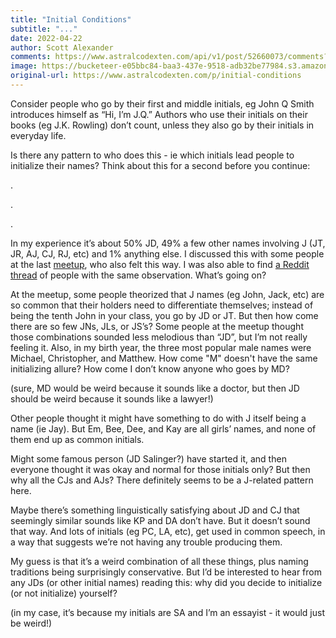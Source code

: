 ```yaml
---
title: "Initial Conditions"
subtitle: "..."
date: 2022-04-22
author: Scott Alexander
comments: https://www.astralcodexten.com/api/v1/post/52660073/comments?&all_comments=true
image: https://bucketeer-e05bbc84-baa3-437e-9518-adb32be77984.s3.amazonaws.com/public/images/b8d69795-3c95-4a3a-8c91-c2b825618681_1000x600.jpeg
original-url: https://www.astralcodexten.com/p/initial-conditions
---
```

Consider people who go by their first and middle initials, eg John Q Smith introduces himself as “Hi, I’m J.Q.” Authors who use their initials on their books (eg J.K. Rowling) don’t count, unless they also go by their initials in everyday life. 

Is there any pattern to who does this - ie which initials lead people to initialize their names? Think about this for a second before you continue:

.

.

.

In my experience it’s about 50% JD, 49% a few other names involving J (JT, JR, AJ, CJ, RJ, etc) and 1% anything else. I discussed this with some people at the last [meetup](https://astralcodexten.substack.com/p/irvine-meetup-this-monday?s=w), who also felt this way. I was also able to find [a Reddit thread](https://www.reddit.com/r/AskReddit/comments/puprx/hey_reddit_why_are_some_sets_of_initials_commonly/) of people with the same observation. What’s going on?

At the meetup, some people theorized that J names (eg John, Jack, etc) are so common that their holders need to differentiate themselves; instead of being the tenth John in your class, you go by JD or JT. But then how come there are so few JNs, JLs, or JS’s? Some people at the meetup thought those combinations sounded less melodious than “JD”, but I’m not really feeling it. Also, in my birth year, the three most popular male names were Michael, Christopher, and Matthew. How come "M" doesn't have the same initializing allure? How come I don’t know anyone who goes by MD?

(sure, MD would be weird because it sounds like a doctor, but then JD should be weird because it sounds like a lawyer!)

Other people thought it might have something to do with J itself being a name (ie Jay). But Em, Bee, Dee, and Kay are all girls’ names, and none of them end up as common initials.

Might some famous person (JD Salinger?) have started it, and then everyone thought it was okay and normal for those initials only? But then why all the CJs and AJs? There definitely seems to be a J-related pattern here.

Maybe there’s something linguistically satisfying about JD and CJ that seemingly similar sounds like KP and DA don’t have. But it doesn’t sound that way. And lots of initials (eg PC, LA, etc), get used in common speech, in a way that suggests we’re not having any trouble producing them.

My guess is that it’s a weird combination of all these things, plus naming traditions being surprisingly conservative. But I’d be interested to hear from any JDs (or other initial names) reading this: why did you decide to initialize (or not initialize) yourself?

(in my case, it’s because my initials are SA and I’m an essayist - it would just be weird!)

